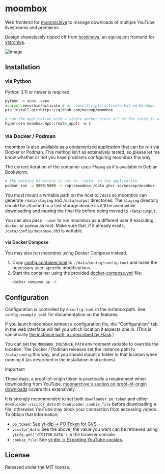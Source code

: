 # moombox

Web frontend for [moonarchive][] to manage downloads of multiple YouTube livestreams and
premieres.

Design shamelessly ripped off from [hoshinova][], an equivalent frontend for [ytarchive][].

![image](https://github.com/user-attachments/assets/4f268e8d-f553-4b14-afd8-8d3a51b5911a)

[moonarchive]: https://github.com/nosoop/moonarchive
[hoshinova]: https://github.com/HoloArchivists/hoshinova
[ytarchive]: https://github.com/Kethsar/ytarchive

## Installation

### via Python

Python 3.11 or newer is required.

```sh
python -m venv .venv
source .venv/bin/activate # or .venv\Scripts\activate.bat on Windows
pip install git+https://github.com/nosoop/moombox

# run the application with a single worker since all of the state is within the process
hypercorn moombox.app:create_app() -w 1
```

### via Docker / Podman

moombox is also available as a containerized application that can be run via Docker or Podman.
This method isn't as extensively tested, so please let me know whether or not you have problems
configuring moombox this way.

The current iteration of the container uses `ffmpeg` as it's available in Debian Bookworm.

```sh
# the working directory is set to '/data' in the application
podman run -p 5000:5000 -v /opt/moombox:/data ghcr.io/nosoop/moombox
```

You must mount a writable path on the host to `/data` so moombox can generate `/data/staging`
and `/data/output` directories.  The `staging` directory should be attached to a fast storage
device as it'll be used while downloading and muxing the final file before being moved to
`/data/output`.

You can also pass `--user` to run moombox as a different user if executing `docker` or `podman`
as root.  Make sure that, if it already exists, `/data/config/database.db3` is writable.

#### via Docker Compose

You may also run moombox using Docker Compose instead.

1. Copy [config.container.toml](config.container.toml) to `./data/config/config.toml` and make
the necessary user-specific modifications.
2. Start the container using the provided [docker-compose.yml][] file:
   ```sh
   docker compose up -d
   ```

[docker-compose.yml]: docker-compose.yml

## Configuration

Configuration is controlled by a `config.toml` in the instance path.  See `config.example.toml`
for documentation on the features.

If you launch moombox without a configuration file, the "Configuration" tab in the web interface
will tell you which location it expects one in.  (This is specifically
[the instance path, as described by Flask][instance-path].)

You can set the `MOOMBOX_INSTANCE_PATH` environment variable to override the location.
The Docker / Podman releases set the instance path to `/data/config` this way, and you should
mount a folder to that location when running it (as described in the installation instructions).

[instance-path]: https://flask.palletsprojects.com/en/stable/config/#instance-folders

> [!IMPORTANT]
> These days, a proof-of-origin token is practically a requirement when downloading from
> YouTube.  [moonarchive's section on proof-of-origin downloads][pot-dl] covers this
> extensively.
> 
> It is strongly recommended to set both `downloader.po_token` and either
> `downloader.visitor_data` or `downloader.cookie_file` before downloading a file; otherwise
> YouTube may block your connection from accessing videos.  To obtain that information:
>
> - `po_token`: See [yt-dlp &rarr; PO Token for GVS][pot-gvs].
> - `visitor_data`: See the above; the value you want can be retrieved using
>   `ytcfg.get('VISITOR_DATA')` in the browser console.
> - `cookie_file`: See [yt-dlp &rarr; Exporting YouTube cookies][yt-cookies].

[pot-dl]: https://github.com/nosoop/moonarchive?tab=readme-ov-file#proof-of-origin-downloads
[pot-gvs]: https://github.com/yt-dlp/yt-dlp/wiki/PO-Token-Guide#po-token-for-gvs
[yt-cookies]: https://github.com/yt-dlp/yt-dlp/wiki/Extractors#exporting-youtube-cookies

## License

Released under the MIT license.

